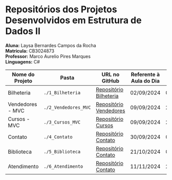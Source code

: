 # Repositórios dos Projetos Desenvolvidos em Estrutura de Dados II
**Aluna:** Laysa Bernardes Campos da Rocha  
**Matrícula:** CB3024873  
**Professor:** Marco Aurelio Pires Marques  
**Linguagens:** C#  

| Nome do Projeto    | Pasta               | URL no GitHub                                                                                        | Referente à Aula do Dia | Data da Entrega | Tipo de Aplicação  |
|--------------------|---------------------|------------------------------------------------------------------------------------------------------|-------------------------|-----------------|--------------------|
| Bilheteria         | `./1_Bilheteria`    | [Repositório Bilheteria](https://github.com/Laysabernardes/IFSP_4_EDD2/tree/master/1_Bilheteria)     | 02/09/2024              | 09/09/2024      | Windows Forms      |
| Vendedores - MVC   | `./2_Vendedores_MVC`| [Repositório Vendedores](https://github.com/Laysabernardes/IFSP_4_EDD2/tree/master/2_Vendedores_MVC) | 09/09/2024              | 21/09/2024      |    Console         |
| Cursos - MVC       | `./3_Cursos_MVC`    | [Repositório Cursos](https://github.com/Laysabernardes/IFSP_4_EDD2/tree/master/3_Cursos_MVC)         | 09/09/2024              | 23/09/2024      |    Console         |
| Contato            | `./4_Contato`       | [Repositório Contato](https://github.com/Laysabernardes/IFSP_4_EDD2/tree/master/4_Contato)           | 30/09/2024              | 07/10/2024      |    Console         |
| Biblioteca         | `./5_Biblioteca`    | [Repositório Contato](https://github.com/Laysabernardes/IFSP_4_EDD2/tree/master/5_Biblioteca)        | 21/10/2024              | 04/11/2024      |    Console         |
| Atendimento        | `./6_Atendimento`   | [Repositório Contato](https://github.com/Laysabernardes/IFSP_4_EDD2/tree/master/6_Atendimento)       | 11/11/2024              | 25/11/2024      |  Windows Forms     |

